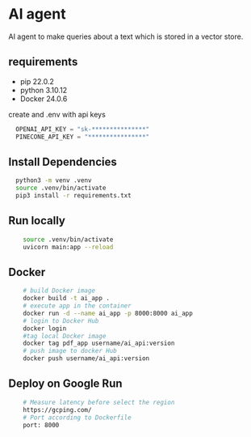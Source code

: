 
# AI agent

AI agent to make queries about a text which is stored in a vector store.

## requirements
 - pip  22.0.2 
 - python  3.10.12 
 - Docker 24.0.6 

create and .env with api keys

```py
  OPENAI_API_KEY = "sk-***************"
  PINECONE_API_KEY = "****************"
```

## Install Dependencies
```bash
  python3 -m venv .venv
  source .venv/bin/activate
  pip3 install -r requirements.txt
```


## Run locally 
```bash
    source .venv/bin/activate
    uvicorn main:app --reload
```

## Docker

```bash
    # build Docker image
    docker build -t ai_app .
    # execute app in the container
    docker run -d --name ai_app -p 8000:8000 ai_app
    # login to Docker Hub
    docker login
    #tag local Docker image
    docker tag pdf_app username/ai_api:version
    # push image to docker Hub
    docker push username/ai_api:version
```

## Deploy on Google Run

```bash
    # Measure latency before select the region
    https://gcping.com/
    # Port according to Dockerfile
    port: 8000
```


